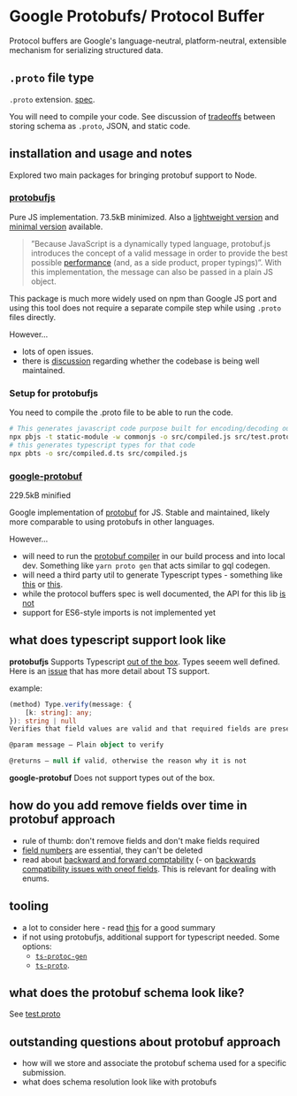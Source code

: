 # Google Protobufs/ Protocol Buffer

Protocol buffers are Google's language-neutral, platform-neutral, extensible mechanism for serializing structured data.

## `.proto` file type

`.proto` extension. [spec](https://developers.google.com/protocol-buffers/docs/proto3).

You will need to compile your code. See discussion of [tradeoffs](https://github.com/protobufjs/protobuf.js/blob/d01394a1463062824c066b653aad53c449752202/cli/README.md#reflection-vs-static-code) between storing schema as `.proto`, JSON, and static code.

## installation and usage and notes

Explored two main packages for bringing protobuf support to Node.

### [protobufjs](https://www.npmjs.com/package/protobufjs)

Pure JS implementation. 73.5kB minimized. Also a [lightweight version](https://github.com/dcodeIO/protobuf.js/tree/master/dist/light) and [minimal version](https://github.com/protobufjs/protobuf.js/tree/master/dist/minimal) available.

> ”Because JavaScript is a dynamically typed language, protobuf.js introduces the concept of a valid message in order to provide the best possible [performance](https://github.com/protobufjs/protobuf.js/#performance) (and, as a side product, proper typings)”. With this implementation, the message can also be passed in a plain JS object.

This package is much more widely used on npm than Google JS port and using this tool does not require a separate compile step while using `.proto` files directly.

However...

- lots of open issues.
- there is [discussion](https://github.com/protobufjs/protobuf.js/issues/1327#issue-527757006) regarding whether the codebase is being well maintained.


### Setup for protobufjs

You need to compile the .proto file to be able to run the code. 

```bash
# This generates javascript code purpose built for encoding/decoding our test.proto
npx pbjs -t static-module -w commonjs -o src/compiled.js src/test.proto
# this generates typescript types for that code
npx pbts -o src/compiled.d.ts src/compiled.js

```

### [google-protobuf](https://www.npmjs.com/package/google-protobuf)

229.5kB minified

Google implementation of [protobuf](https://github.com/protocolbuffers/protobuf/tree/master/js) for JS. Stable and maintained, likely more comparable to using protobufs in other languages.

However...

- will need to run the [protobuf compiler](https://github.com/protocolbuffers/protobuf#protocol-compiler-installation) in our build process and into local dev. Something like `yarn proto gen` that acts similar to gql codegen.
- will need a third party util to generate Typescript types - something like [this](https://github.com/improbable-eng/ts-protoc-gen#readme) or [this](https://github.com/stephenh/ts-proto).
- while the protocol buffers spec is well documented, the API for this lib [is not](https://github.com/protocolbuffers/protobuf/tree/master/js#api)
- support for ES6-style imports is not implemented yet

## what does typescript support look like

**protobufjs**
Supports Typescript [out of the box](https://github.com/protobufjs/protobuf.js/#usage-with-typescript). Types seeem well defined. Here is an [issue](https://github.com/protobufjs/protobuf.js/issues/1327) that has more detail about TS support.

example:

```typescript
(method) Type.verify(message: {
    [k: string]: any;
}): string | null
Verifies that field values are valid and that required fields are present.

@param message — Plain object to verify

@returns — null if valid, otherwise the reason why it is not
```

**google-protobuf**
Does not support types out of the box.

## how do you add remove fields over time in protobuf approach

- rule of thumb: don't remove fields and don't make fields required
- [field numbers](https://developers.google.com/protocol-buffers/docs/proto3#assigning_field_numbers) are essential, they can't be deleted
- read about [backward and forward comptability](https://earthly.dev/blog/backward-and-forward-compatibility/)
(- on [backwards compatibility issues with oneof fields](https://developers.google.com/protocol-buffers/docs/proto3#backwards-compatibility_issues). This is relevant for dealing with enums.

## tooling

-  a lot to consider here - read [this](https://medium.com/expedia-group-tech/the-weird-world-of-grpc-tooling-for-node-js-part-1-40a442966876) for a good summary 
- if not using protobufjs, additional support for typescript needed. Some options:
  - [`ts-protoc-gen`](https://github.com/improbable-eng/ts-protoc-gen#readme)
  - [`ts-proto`](https://github.com/stephenh/ts-proto).

## what does the protobuf schema look like?

See [test.proto](./src/test.proto)

## outstanding questions about protobuf approach

- how will we store and associate the protobuf schema used for a specific submission.
- what does schema resolution look like with protobufs
